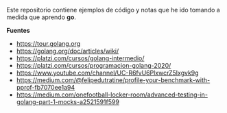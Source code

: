 Este repositorio contiene ejemplos de código y notas que he ido tomando a medida 
que aprendo **go**.

**Fuentes**

- https://tour.golang.org
- https://golang.org/doc/articles/wiki/
- https://platzi.com/cursos/golang-intermedio/
- https://platzi.com/cursos/programacion-golang-2020/
- https://www.youtube.com/channel/UC-R6fvU6PlxwcrZ5Ixgvk9g
- https://medium.com/@felipedutratine/profile-your-benchmark-with-pprof-fb7070ee1a94
- https://medium.com/onefootball-locker-room/advanced-testing-in-golang-part-1-mocks-a2521591f599
